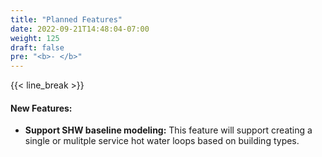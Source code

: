 ```yaml
---
title: "Planned Features"
date: 2022-09-21T14:48:04-07:00
weight: 125
draft: false
pre: "<b>- </b>"
---
```


{{< line_break >}}

#### New Features:

- **Support SHW baseline modeling:** This feature will support creating a single or mulitple service hot water loops based on building types.

<!--
Example for future reference

Areas of Planned FY20 Development
-Bug fixes, new features, testing, documentation, and release support
-Addition of new Commercial Prototype Models in OpenStudio Standards (developed by LBNL and ORNL)
-Alignment of OpenStudio Standards with ASHRAE 90.1 (performed by PNNL)
-->

